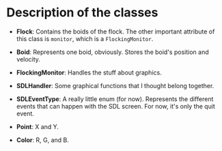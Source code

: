 
# Description of the classes

- **Flock**: Contains the boids of the flock. The other important attribute of this class is ```monitor```, which is a ```FlockingMonitor```.

- **Boid**: Represents one boid, obviously. Stores the boid's position and velocity.

- **FlockingMonitor**: Handles the stuff about graphics.

- **SDLHandler**: Some graphical functions that I thought belong together.

- **SDLEventType**: A really little enum (for now). Represents the different events that can happen with the SDL screen. For now, it's only the quit event.

- **Point**: X and Y.

- **Color**: R, G, and B.
